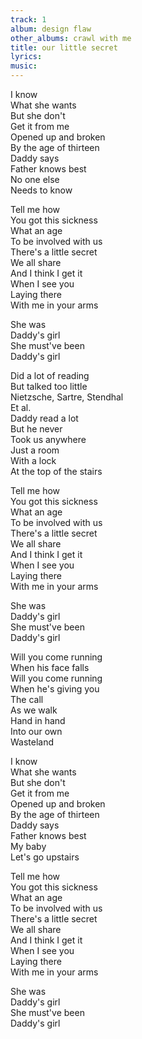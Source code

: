 ```yaml
---
track: 1
album: design flaw
other_albums: crawl with me
title: our little secret
lyrics: 
music: 
---
```

I know  
What she wants  
But she don't  
Get it from me  
Opened up and broken  
By the age of thirteen  
Daddy says  
Father knows best  
No one else  
Needs to know  
  
Tell me how  
You got this sickness  
What an age  
To be involved with us  
There's a little secret  
We all share  
And I think I get it  
When I see you  
Laying there  
With me in your arms  
  
She was  
Daddy's girl  
She must've been  
Daddy's girl  
  
Did a lot of reading  
But talked too little  
Nietzsche, Sartre, Stendhal  
Et al.  
Daddy read a lot  
But he never  
Took us anywhere  
Just a room  
With a lock  
At the top of the stairs  
  
Tell me how  
You got this sickness  
What an age  
To be involved with us  
There's a little secret  
We all share  
And I think I get it  
When I see you  
Laying there  
With me in your arms  
  
She was  
Daddy's girl  
She must've been  
Daddy's girl  
  
Will you come running  
When his face falls  
Will you come running  
When he's giving you  
The call  
As we walk  
Hand in hand  
Into our own  
Wasteland  
  
I know  
What she wants  
But she don't  
Get it from me  
Opened up and broken  
By the age of thirteen  
Daddy says  
Father knows best  
My baby  
Let's go upstairs  
  
Tell me how  
You got this sickness  
What an age  
To be involved with us  
There's a little secret  
We all share  
And I think I get it  
When I see you  
Laying there  
With me in your arms  
  
She was  
Daddy's girl  
She must've been  
Daddy's girl  
